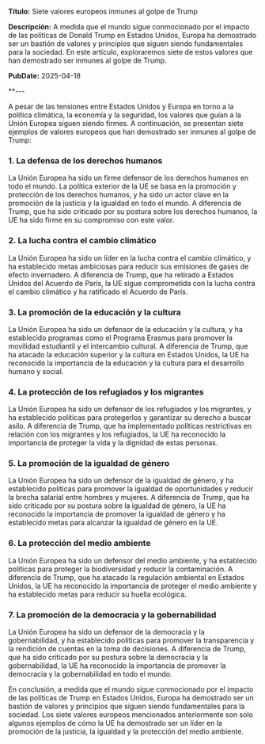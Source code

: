 **Título:** Siete valores europeos inmunes al golpe de Trump

**Descripción:** A medida que el mundo sigue conmocionado por el impacto de las políticas de Donald Trump en Estados Unidos, Europa ha demostrado ser un bastión de valores y principios que siguen siendo fundamentales para la sociedad. En este artículo, exploraremos siete de estos valores que han demostrado ser inmunes al golpe de Trump.

**PubDate:** 2025-04-18

**---

A pesar de las tensiones entre Estados Unidos y Europa en torno a la política climática, la economía y la seguridad, los valores que guían a la Unión Europea siguen siendo firmes. A continuación, se presentan siete ejemplos de valores europeos que han demostrado ser inmunes al golpe de Trump:

### 1. La defensa de los derechos humanos

La Unión Europea ha sido un firme defensor de los derechos humanos en todo el mundo. La política exterior de la UE se basa en la promoción y protección de los derechos humanos, y ha sido un actor clave en la promoción de la justicia y la igualdad en todo el mundo. A diferencia de Trump, que ha sido criticado por su postura sobre los derechos humanos, la UE ha sido firme en su compromiso con este valor.

### 2. La lucha contra el cambio climático

La Unión Europea ha sido un líder en la lucha contra el cambio climático, y ha establecido metas ambiciosas para reducir sus emisiones de gases de efecto invernadero. A diferencia de Trump, que ha retirado a Estados Unidos del Acuerdo de París, la UE sigue comprometida con la lucha contra el cambio climático y ha ratificado el Acuerdo de París.

### 3. La promoción de la educación y la cultura

La Unión Europea ha sido un defensor de la educación y la cultura, y ha establecido programas como el Programa Erasmus para promover la movilidad estudiantil y el intercambio cultural. A diferencia de Trump, que ha atacado la educación superior y la cultura en Estados Unidos, la UE ha reconocido la importancia de la educación y la cultura para el desarrollo humano y social.

### 4. La protección de los refugiados y los migrantes

La Unión Europea ha sido un defensor de los refugiados y los migrantes, y ha establecido políticas para protegerlos y garantizar su derecho a buscar asilo. A diferencia de Trump, que ha implementado políticas restrictivas en relación con los migrantes y los refugiados, la UE ha reconocido la importancia de proteger la vida y la dignidad de estas personas.

### 5. La promoción de la igualdad de género

La Unión Europea ha sido un defensor de la igualdad de género, y ha establecido políticas para promover la igualdad de oportunidades y reducir la brecha salarial entre hombres y mujeres. A diferencia de Trump, que ha sido criticado por su postura sobre la igualdad de género, la UE ha reconocido la importancia de promover la igualdad de género y ha establecido metas para alcanzar la igualdad de género en la UE.

### 6. La protección del medio ambiente

La Unión Europea ha sido un defensor del medio ambiente, y ha establecido políticas para proteger la biodiversidad y reducir la contaminación. A diferencia de Trump, que ha atacado la regulación ambiental en Estados Unidos, la UE ha reconocido la importancia de proteger el medio ambiente y ha establecido metas para reducir su huella ecológica.

### 7. La promoción de la democracia y la gobernabilidad

La Unión Europea ha sido un defensor de la democracia y la gobernabilidad, y ha establecido políticas para promover la transparencia y la rendición de cuentas en la toma de decisiones. A diferencia de Trump, que ha sido criticado por su postura sobre la democracia y la gobernabilidad, la UE ha reconocido la importancia de promover la democracia y la gobernabilidad en todo el mundo.

En conclusión, a medida que el mundo sigue conmocionado por el impacto de las políticas de Trump en Estados Unidos, Europa ha demostrado ser un bastión de valores y principios que siguen siendo fundamentales para la sociedad. Los siete valores europeos mencionados anteriormente son solo algunos ejemplos de cómo la UE ha demostrado ser un líder en la promoción de la justicia, la igualdad y la protección del medio ambiente.